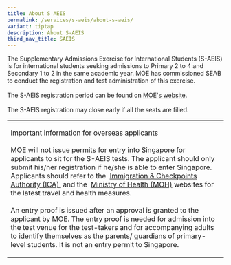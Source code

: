 ```yaml
---
title: About S AEIS
permalink: /services/s-aeis/about-s-aeis/
variant: tiptap
description: About S-AEIS
third_nav_title: SAEIS
---
```

<p>The Supplementary Admissions Exercise for International Students (S-AEIS)
is for international students seeking admissions to Primary 2 to 4 and
Secondary 1 to 2 in the&nbsp;same academic year. MOE has commissioned SEAB
to conduct the registration and test administration of this exercise.
<br>
<br>The S-AEIS registration period can be found on&nbsp;<a href="https://www.moe.gov.sg/international-students/s-aeis" rel="noopener noreferrer nofollow" target="_blank"><u>MOE's website</u></a>.
<br>
<br>The S-AEIS registration may close early if all the seats are filled.</p>
<table style="minWidth: 25px">
<colgroup>
<col>
</colgroup>
<tbody>
<tr>
<td rowspan="1" colspan="1">
<p>Important information for overseas applicants
<br>
<br>MOE will not issue permits for entry into Singapore for applicants to
sit for the S-AEIS tests. The applicant should only submit his/her registration
if he/she is able to enter Singapore. Applicants should refer to the&nbsp;
<a href="https://safetravel.ica.gov.sg/" rel="noopener noreferrer" target="_blank"><u>Immigration &amp; Checkpoints Authority (ICA)</u>
</a>&nbsp;and the&nbsp; <a href="https://www.moh.gov.sg/covid-19" rel="noopener noreferrer" target="_blank"><u>Ministry of Health (MOH)</u></a>&nbsp;websites
for the latest travel and health measures.
<br>
<br>An entry proof is issued after an approval is granted to the applicant
by MOE. The entry proof is needed for admission into the test venue for
the test-takers and for accompanying adults to identify themselves as the
parents/ guardians of primary-level students. It is not an entry permit
to Singapore.</p>
</td>
</tr>
</tbody>
</table>
<h2><strong>&nbsp;</strong></h2>
<p></p>